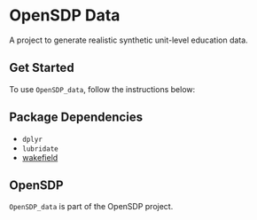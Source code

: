 # OpenSDP Data

A project to generate realistic synthetic unit-level education data. 

## Get Started

To use `OpenSDP_data`, follow the instructions below:


## Package Dependencies

- `dplyr`
- `lubridate`
- [wakefield](https://www.github.com/trinker/wakefield)


## OpenSDP

`OpenSDP_data` is part of the OpenSDP project. 

